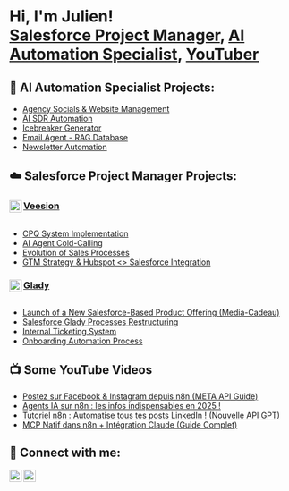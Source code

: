 <h1>Hi, I'm Julien! <br/><a href="https://www.linkedin.com/in/julien-sanson-%F0%9F%A6%A5-0a03b3128/">Salesforce Project Manager</a>, <a href="https://www.linkedin.com/in/julien-sanson-%F0%9F%A6%A5-0a03b3128/">AI Automation Specialist</a>, <a href="https://www.youtube.com/@JulienSnsn">YouTuber</a></h1>

<h2>🤖 AI Automation Specialist Projects:</h2>
<ul>
  <li><a href="https://github.com/juliensnsn/Agency-Socials-Website-Management">Agency Socials & Website Management</a></li>
  <li><a href="https://github.com/juliensnsn/AI-SDR-Automation">AI SDR Automation</a></li>
  <li><a href="https://github.com/juliensnsn/Icebreaker-Generator">Icebreaker Generator</a></li>
  <li><a href="https://github.com/juliensnsn/Email-Agent-RAG-Database">Email Agent - RAG Database</a></li>
  <li><a href="https://github.com/juliensnsn/Newsletter-Automation">Newsletter Automation</a></li>
</ul>

<h2>☁️ Salesforce Project Manager Projects:</h2>

<h3>
  <img align="left" alt="Veesion" width="22px" src="https://imgur.com/Kz3oyLj.png"/>
  <a href="https://veesion.io/">Veesion</a>
</h3>
<div style="clear: both"></div>
<ul>
  <li><a href="https://github.com/juliensnsn/CPQ-System-Implementation">CPQ System Implementation</a></li>
  <li><a href="https://github.com/juliensnsn/AI-Agent-Cold-Calling">AI Agent Cold-Calling</a></li>
  <li><a href="https://github.com/juliensnsn/Evolution-of-Sales-Processes">Evolution of Sales Processes</a></li>
  <li><a href="https://github.com/juliensnsn/GTM-Strategy-Hubspot-Salesforce-Integration">GTM Strategy & Hubspot <> Salesforce Integration</a></li>
</ul>

<h3>
  <img align="left" alt="Glady" width="22px" src="https://imgur.com/ZBJWKTp.png"/>
  <a href="https://www.glady.com/">Glady</a>
</h3>
<div style="clear: both"></div>
<ul>
  <li><a href="https://github.com/juliensnsn/Media-Cadeau-Team-Implementation">Launch of a New Salesforce-Based Product Offering (Media-Cadeau)</a></li>
  <li><a href="https://github.com/juliensnsn/Salesforce-Glady-Processes-Restructuring">Salesforce Glady Processes Restructuring</a></li>
  <li><a href="https://github.com/juliensnsn/Internal-Ticketing-System">Internal Ticketing System</a></li>
  <li><a href="https://github.com/juliensnsn/Onboarding-Automation-Process">Onboarding Automation Process</a></li>
</ul>

<h2>📺 Some YouTube Videos</h2>

- [Postez sur Facebook & Instagram depuis n8n (META API Guide)](https://youtu.be/neVYoVwPAJo)
- [Agents IA sur n8n : les infos indispensables en 2025 !](https://youtu.be/V_YnYXYyudA) 
- [Tutoriel n8n : Automatise tous tes posts LinkedIn ! (Nouvelle API GPT)](https://youtu.be/ZgKI3NHzHfg)
- [MCP Natif dans n8n + Intégration Claude (Guide Complet)](https://youtu.be/yrsKh8CPpfw)

<h2> 🤳 Connect with me:</h2>

[<img align="left" alt="JulienSnsn | YouTube" width="22px" src="https://cdn.jsdelivr.net/npm/simple-icons@v3/icons/youtube.svg" />][youtube]
[<img align="left" alt="Julien Sanson | LinkedIn" width="22px" src="https://cdn.jsdelivr.net/npm/simple-icons@v3/icons/linkedin.svg" />][linkedin]

[youtube]: https://www.youtube.com/@JulienSnsn
[linkedin]: https://www.linkedin.com/in/julien-sanson-%F0%9F%A6%A5-0a03b3128/

<!--
**joshmadakor1/joshmadakor1** is a ✨ _special_ ✨ repository because its `README.md` (this file) appears on your GitHub profile.

Here are some ideas to get you started:

- 🔭 I’m currently working on ...
- 🌱 I’m currently learning ...
- 👯 I’m looking to collaborate on ...
- 🤔 I’m looking for help with ...
- 💬 Ask me about ...
- 📫 How to reach me: ...
- 😄 Pronouns: ...
- ⚡ Fun fact: ...
-->
